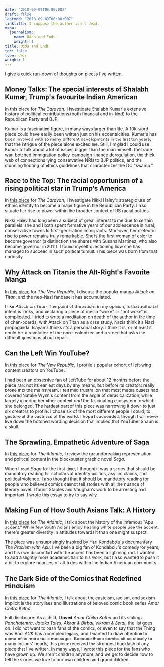 ```yaml
---
date: "2018-09-09T00:00:00Z"
draft: false
lastmod: "2018-09-09T00:00:00Z"
linktitle: I suppose the author isn't dead.
menu:
  journalism:
    name: Odds and Ends
    weight: 1
title: Odds and Ends
toc: false
type: docs
weight: 1
---
```


I give a quick run-down of thoughts on pieces I've written.

## Money Talks: The special interests of Shalabh Kumar, Trump's favourite Indian American

In [this piece](https://caravanmagazine.in/reportage/shalabh-kumar-trump-modi) for _The Caravan_, I investigate Shalabh Kumar's extensive history of political contributions (both financial and in-kind) to the Republican Party and BJP.

Kumar is a fascinating figure, in many ways larger than life. A 10k-word piece could have easily been written just on his eccentricities. Kumar's has been involved with so many different developments in the last ten years, that the intrigue of the piece alone excited me. Still, I'm glad I could use Kumar to talk about a lot of issues bigger than the man himself: the trade war, botched immigration policy, campaign finance deregulation, the thick web of connections tying conservative NRIs to BJP politics, and the stunning flouting of ethics guidelines that characterizes the DC "swamp."


## Race to the Top: The racial opportunism of a rising political star in Trump's America

In [this piece](https://caravanmagazine.in/politics/nikki-haley-racial-opportunism-rising-political-star-trump-america) for _The Caravan_, I investigate Nikki Haley's strategic use of ethnic identity to become a major figure in the Republican Party. I also situate her rise to power within the broader context of US racial politics.

Nikki Haley had long been a subject of great interest to me due to certain parallels: she and I both spent formative years of our adolescence in rural, conservative towns to first-generation immigrants. Moreover, her meteoric rise to power remains truly remarkable. She is the first woman of color to become governor (a distinction she shares with Susana Martinez, who also became governor in 2011). I found myself questioning how she has managed to succeed in such political tumult. This piece was born from that curiosity.

## Why Attack on Titan is the Alt-Right's Favorite Manga

In [this piece](https://newrepublic.com/article/160193/attack-titan-alt-rights-favorite-manga) for _The New Republic_, I discuss the popular manga *Attack on Titan*, and the neo-Nazi fanbase it has accumulated.

I like _Attack on Titan._ The point of the article, in my opinion, is that authorial intent is tricky, and declaring a piece of media "woke" or "not woke" is complicated. I tried to write a meditation on death of the author in the time of chan-boards, with Attack on Titan as a case study. Nazis think it's Nazi propaganda. Isayama thinks it's a personal story. I think it is, or at least it could be, a revolution of the once-colonized and a story that asks the difficult questions about repair.

## Can the Left Win YouTube?

In [this piece](https://newrepublic.com/article/154399/can-left-win-youtube) for _The New Republic_, I profile a popular cohort of left-wing content creators on YouTube.

I had been an obsessive fan of LeftTube for about 12 months before the piece ran: not its earliest days by any means, but before its creators really broke into the mainstream. I felt mild frustration that most media outlets had covered Natalie Wynn's content from the angle of deradicalization, while largely ignoring her other content _and_ the fascinating ecosystem to which she belonged. The hardest part of this piece was narrowing it down to just six creators to profile. I chose six of the most different people I could, to gesture at the vastness of the world. I hope I succeeded, though I will never live down the botched wording decision that implied that YouTuber Shaun is a skull.

## The Sprawling, Empathetic Adventure of Saga

In [this piece](https://www.theatlantic.com/entertainment/archive/2018/03/saga-comic-series-image-issue-50/556481/) for _The Atlantic_, I review the groundbreaking representation and political content in the blockbuster graphic novel _Saga_.

When I read _Saga_ for the first time, I thought it was a series that should be mandatory reading for scholars of identity politics, asylum claims, and political violence. I also thought that it should be mandatory reading for people who believed comics cannot tell stories with all the nuance of literary novel. I found Staples and Vaughan's work to be arresting and important. I wrote this essay to try to say why.



## Making Fun of How South Asians Talk: A History

In [this piece](https://www.theatlantic.com/entertainment/archive/2018/02/trump-modi-india-south-asia-accent-apu/551696/) for _The Atlantic_, I talk about the history of the infamous "Apu accent." While few South Asians enjoy hearing white people use the accent, there's greater diversity in attitudes towards it than one might suspect.

The piece was unsurprisingly inspired by Hari Kondabolu's documentary _The Problem with Apu_. I've been a big fan of Kondabolu's comedy for years, and his own discomfort with the accent has been a lightning rod. I wanted to add a slightly more academic flair to his work, but I also wanted to push it a bit to explore nuances of attitudes within the Indian American community.

## The Dark Side of the Comics that Redefined Hinduism

In [this piece](https://www.theatlantic.com/entertainment/archive/2017/12/the-comics-that-redefined-hinduism/539838/) for _The Atlantic_, I talk about the casteism, racism, and sexism implicit in the storylines and illustrations of beloved comic book series _Amar Chitra Katha_.

Full disclosure: As a child, I **loved** _Amar Chitra Katha_ and its siblings: _Panchatantra_, _Jataka Tales_, _Akbar & Birbal_, _Vikram & Betal_, the list goes on. I did not want to bash fans of the comics, or even to say that the Thing was Bad. _ACK_ has a complex legacy, and I wanted to draw attention to some of its more toxic messages. Because these comics sit so closely to many Indians' hearts, this piece received the strongest backlash of any piece that I've written. In many ways, I wrote this piece for the fans who have grown up. We aren't children anymore, and *we* get to decide how to tell the stories we love to our own children and grandchildren.
